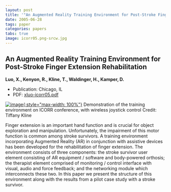 ```yaml
---
layout: post
title: '"An Augmented Reality Training Environment for Post-Stroke Finger Extension Rehabilitation"'
date: 2005-06-28
tags: paper
categories: papers
tabs: true
image: icorr05.png-srcw.jpg
---
```


## An Augmented Reality Training Environment for Post-Stroke Finger Extension Rehabilitation
**Luo, X., Kenyon, R., Kline, T., Waldinger, H., Kamper, D.**
- Publication: Chicago, IL
- PDF: [xluo-icorr05.pdf](/documents/xluo-icorr05.pdf)


[![image](https://www.evl.uic.edu/output/originals/icorr05.png-srcw.jpg){:style="max-width: 100%"}](https://www.evl.uic.edu/output/originals/icorr05.png-srcw.jpg)
Demonstration of the training environment on ICORR conference, with wireless joystick control
Credit: Tiffany Kline

Finger extension is an important hand function and is crucial for object exploration and manipulation. Unfortunately, the impairment of this motor function is common among stroke survivors. A training environment incorporating Augmented Reality (AR) in conjunction with assistive devices has been developed for the rehabilitation of finger extension. The environment consists of three components: the stroke survivor user element consisting of AR equipment / software and body-powered orthosis; the therapist element comprised of monitoring / control interface with visual, audio and force feedback; and the networking module which interconnects these two. In this paper we present the structure of this environment along with the results from a pilot case study with a stroke survivor.